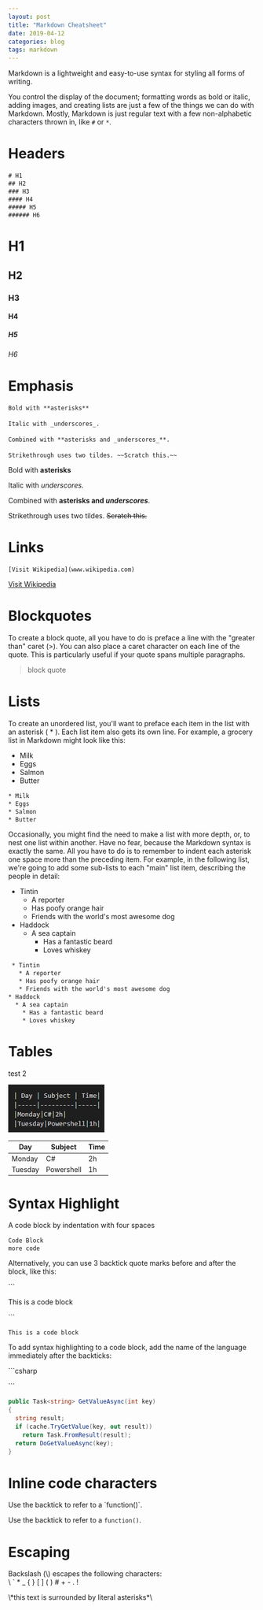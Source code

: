 ```yaml
---
layout: post
title: "Markdown Cheatsheet"
date: 2019-04-12
categories: blog
tags: markdown
---
```


Markdown is a lightweight and easy-to-use syntax for styling all forms of writing.

You control the display of the document; formatting words as bold or italic, adding images, and creating lists are just a few of the things we can do with Markdown. Mostly, Markdown is just regular text with a few non-alphabetic characters thrown in, like `#` or `*`.


# Headers

````
# H1
## H2
### H3
#### H4
##### H5
###### H6

````

# H1
## H2
### H3
#### H4
##### H5
###### H6

# Emphasis


````
Bold with **asterisks** 

Italic with _underscores_.

Combined with **asterisks and _underscores_**.

Strikethrough uses two tildes. ~~Scratch this.~~

````

Bold with **asterisks** 

Italic with _underscores_.

Combined with **asterisks and _underscores_**.

Strikethrough uses two tildes. ~~Scratch this.~~

# Links

````
[Visit Wikipedia](www.wikipedia.com) 

````

[Visit Wikipedia](www.wikipedia.com) 


# Blockquotes

To create a block quote, all you have to do is preface a line with the "greater than" caret (>).
You can also place a caret character on each line of the quote. This is particularly useful if your quote spans multiple paragraphs.

>block quote

# Lists

To create an unordered list, you'll want to preface each item in the list with an asterisk ( * ). Each list item also gets its own line. For example, a grocery list in Markdown might look like this:
* Milk
* Eggs
* Salmon
* Butter

````
* Milk
* Eggs
* Salmon
* Butter
````

Occasionally, you might find the need to make a list with more depth, or, to nest one list within another. Have no fear, because the Markdown syntax is exactly the same. All you have to do is to remember to indent each asterisk one space more than the preceding item.
For example, in the following list, we're going to add some sub-lists to each "main" list item, describing the people in detail:

 * Tintin
   * A reporter
   * Has poofy orange hair
   * Friends with the world's most awesome dog
* Haddock
  * A sea captain
    * Has a fantastic beard
    * Loves whiskey

````
 * Tintin
   * A reporter
   * Has poofy orange hair
   * Friends with the world's most awesome dog
* Haddock
  * A sea captain
    * Has a fantastic beard
    * Loves whiskey
  ````

# Tables

test 2

![Markdown Table](/assets/2019/04/20190412-MarkdownTable.jpg)

| Day | Subject | Time|
|-----|---------|-----|
|Monday|C#|2h|
|Tuesday|Powershell|1h|




# Syntax Highlight

A code block by indentation with four spaces

    Code Block
    more code

Alternatively, you can use 3 backtick quote marks before and after the block, like this:

\```

This is a code block

\```

```
This is a code block
```

To add syntax highlighting to a code block, add the name of the language immediately
after the backticks: 

\```csharp



\```


```csharp
public Task<string> GetValueAsync(int key)
{
  string result;
  if (cache.TryGetValue(key, out result))
    return Task.FromResult(result);
  return DoGetValueAsync(key);
}
```


# Inline code characters

Use the backtick to refer to a \`function()\`.

Use the backtick to refer to a `function()`.

# Escaping

Backslash (\\) escapes the following characters:\
\  `  *  _  {  }  [  ]  (  )  #  +  -  .  !

\\*this text is surrounded by literal asterisks\*\

